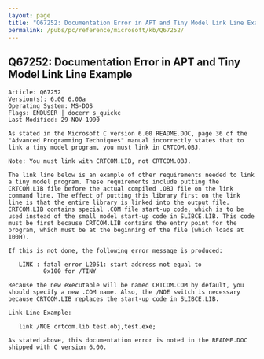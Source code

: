 ```yaml
---
layout: page
title: "Q67252: Documentation Error in APT and Tiny Model Link Line Example"
permalink: /pubs/pc/reference/microsoft/kb/Q67252/
---
```


## Q67252: Documentation Error in APT and Tiny Model Link Line Example

	Article: Q67252
	Version(s): 6.00 6.00a
	Operating System: MS-DOS
	Flags: ENDUSER | docerr s_quickc
	Last Modified: 29-NOV-1990
	
	As stated in the Microsoft C version 6.00 README.DOC, page 36 of the
	"Advanced Programming Techniques" manual incorrectly states that to
	link a tiny model program, you must link in CRTCOM.OBJ.
	
	Note: You must link with CRTCOM.LIB, not CRTCOM.OBJ.
	
	The link line below is an example of other requirements needed to link
	a tiny model program. These requirements include putting the
	CRTCOM.LIB file before the actual compiled .OBJ file on the link
	command line. The effect of putting this library first on the link
	line is that the entire library is linked into the output file.
	CRTCOM.LIB contains special .COM file start-up code, which is to be
	used instead of the small model start-up code in SLIBCE.LIB. This code
	must be first because CRTCOM.LIB contains the entry point for the
	program, which must be at the beginning of the file (which loads at
	100H).
	
	If this is not done, the following error message is produced:
	
	   LINK : fatal error L2051: start address not equal to
	          0x100 for /TINY
	
	Because the new executable will be named CRTCOM.COM by default, you
	should specify a new .COM name. Also, the /NOE switch is necessary
	because CRTCOM.LIB replaces the start-up code in SLIBCE.LIB.
	
	Link Line Example:
	
	   link /NOE crtcom.lib test.obj,test.exe;
	
	As stated above, this documentation error is noted in the README.DOC
	shipped with C version 6.00.
